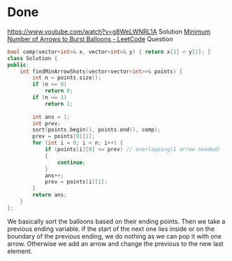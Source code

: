 # Done
https://www.youtube.com/watch?v=g8WeLWNRL1A
Solution 
[Minimum Number of Arrows to Burst Balloons - LeetCode](https://leetcode.com/problems/minimum-number-of-arrows-to-burst-balloons/description/?envType=daily-question&envId=2024-03-18)
Question
```C++
bool comp(vector<int>& x, vector<int>& y) { return x[1] < y[1]; }
class Solution {
public:
    int findMinArrowShots(vector<vector<int>>& points) {
        int n = points.size();
        if (n == 0)
            return 0;
        if (n == 1)
            return 1;
            
        int ans = 1;
        int prev;
        sort(points.begin(), points.end(), comp);
        prev = points[0][1];
        for (int i = 0; i < n; i++) {
            if (points[i][0] <= prev) // overlapping(1 arrow needed)
            {
                continue;
            }
            ans++;
            prev = points[i][1];
        }
        return ans;
    }
};
```
We basically sort the balloons based on their ending points. Then we take a previous ending variable. if the start of the next one lies inside or on the boundary of the previous ending, we do nothing as we can pop it with one arrow.
Otherwise we add an arrow and change the previous to the new last element.

